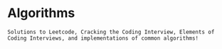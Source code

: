 # Algorithms

```Solutions to Leetcode, Cracking the Coding Interview, Elements of Coding Interviews, and implementations of common algorithms!```
